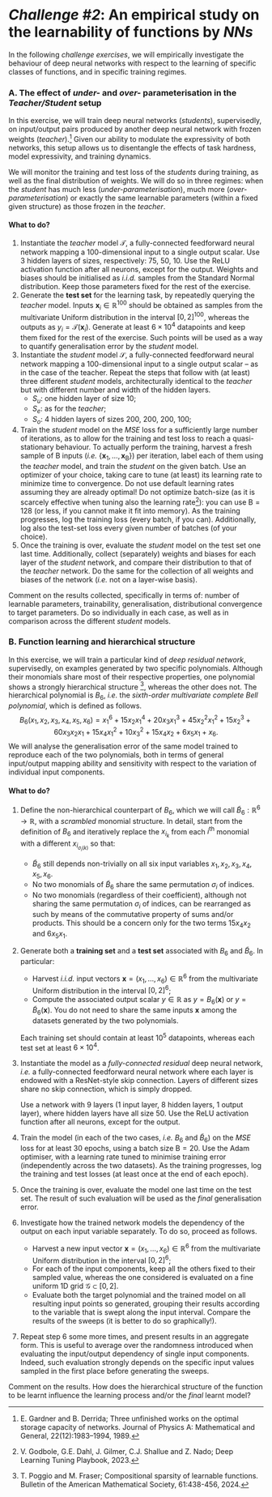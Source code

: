 # *Challenge \#2*: An empirical study on the learnability of functions by *NNs*

In the following *challenge exercises*, we will empirically investigate the behaviour of deep neural networks with respect to the learning of specific classes of functions, and in specific training regimes.

### A. The effect of *under-* and *over-* parameterisation in the *Teacher/Student* setup

In this exercise, we will train deep neural networks (*students*), supervisedly, on input/output pairs produced by another deep neural network with frozen weights (*teacher*).[^1] Given our ability to modulate the expressivity of both networks, this setup allows us to disentangle the effects of task hardness, model expressivity, and training dynamics.

We will monitor the training and test loss of the *students* during training, as well as the final distribution of weights. We will do so in three regimes: when the *student* has much less (*under-parameterisation*), much more (*over-parameterisation*) or exactly the same learnable parameters (within a fixed given structure) as those frozen in the *teacher*.

#### What to do?

1.   Instantiate the *teacher* model $\mathcal{T}$, a fully-connected feedforward neural network mapping a $100$-dimensional input to a single output scalar. Use  $3$ hidden layers of sizes, respectively: $75$, $50$, $10$. Use the $\mathsf{ReLU}$ activation function after all neurons, except for the output. Weights and biases should be initialised as *i.i.d.* samples from the Standard Normal distribution. Keep those parameters fixed for the rest of the exercise.
2.   Generate the **test set** for the learning task, by repeatedly querying the *teacher* model. Inputs $\boldsymbol{x}_i \in \mathbb{R}^{100}$ should be obtained as samples from the multivariate Uniform distribution in the interval $[0,2]^{100}$, whereas the outputs as $y_i = \mathcal{T}(\boldsymbol{x}_i)$. Generate at least $6 \times 10^4$ datapoints and keep them fixed for the rest of the exercise. Such points will be used as a way to quantify generalisation error by the *student* model.
3.   Instantiate the *student* model $\mathcal{S}$, a fully-connected feedforward neural network mapping a $100$-dimensional input to a single output scalar – as in the case of the teacher. Repeat the steps that follow with (at least) three different *student* models, architecturally identical to the *teacher* but with different number and width of the hidden layers.
     -   $S_u$: one hidden layer of size $10$;
     -   $S_e$: as for the *teacher*;
     -   $S_o$: $4$ hidden layers of sizes $200$, $200$, $200$, $100$;
4.   Train the *student* model on the *MSE* loss for a sufficiently large number of iterations, as to allow for the training and test loss to reach a quasi-stationary behaviour. To actually perform the training, harvest a fresh sample of $\mathsf{B}$ inputs (*i.e.* $\left\{{\boldsymbol{x}_1, \dots, \boldsymbol{x}_{\mathsf{B}}}\right\}$) per iteration, label each of them using the *teacher* model, and train the *student* on the given batch. Use an optimizer of your choice, taking care to tune (at least) its learning rate to minimize time to convergence. Do not use default learning rates assuming they are already optimal! Do not optimize batch-size (as it is scarcely effective when tuning also the learning rate[^2]): you can use $\mathsf{B}=128$ (or less, if you cannot make it fit into memory).
     As the training progresses, log the training loss (every batch, if you can). Additionally, log also the test-set loss every given number of batches (of your choice).
5.   Once the training is over, evaluate the *student* model on the test set one last time. Additionally, collect (separately) weights and biases for each layer of the *student* network, and compare their distribution to that of the *teacher* network. Do the same for the collection of all weights and biases of the network (*i.e.* not on a layer-wise basis).

Comment on the results collected, specifically in terms of: number of learnable parameters, trainability, generalisation, distributional convergence to target parameters. Do so individually in each case, as well as in comparison across the different *student* models.



### B. Function learning and hierarchical structure

In this exercise, we will train a particular kind of *deep residual network*, supervisedly, on examples generated by two specific polynomials. Although their monomials share most of their respective properties, one polynomial shows a strongly hierarchical structure [^3], whereas the other does not. The hierarchical polynomial is $B_6$, *i.e.* the *sixth-order multivariate complete Bell polynomial*, which is defined as follows.
$$
B_6(x_1, x_2, x_3, x_4, x_5, x_6) = x_1^6 + 15x_2x_1^4 + 20x_3x_1^3 + 45x_2^2x_1^2 + 15x_2^3 + 60x_3x_2x_1 + 15x_4x_1^2 + 10x_3^2 + 15x_4x_2 + 6x_5x_1 + x_6 \text{.}
$$
We will analyse the generalisation error of the same model trained to reproduce each of the two polynomials, both in terms of general input/output mapping ability and sensitivity with respect to the variation of individual input components.

#### What to do?

1.   Define the non-hierarchical counterpart of $B_6$, which we will call $\tilde{B}_6: \mathbb{R}^6 \rightarrow \mathbb{R}$, with a *scrambled* monomial structure. In detail, start from the definition of $B_6$ and iteratively replace the $x_{i_k}$ from each $i^{\text{th}}$ monomial with a different $x_{i_{\sigma_{i}(k)}}$ so that:

     -   $\tilde{B}_6$ still depends non-trivially on all six input variables $x_1, x_2, x_3, x_4, x_5, x_6$.
     -   No two monomials of $\tilde{B}_6$ share the same permutation $\sigma_{i}$ of indices.
     -   No two monomials (regardless of their coefficient), although not sharing the same permutation $\sigma_{i}$ of indices, can be rearranged as such by means of the commutative property of sums and/or products. This should be a concern only for the two terms $15x_4x_2$ and $6x_5x_1$.

2.   Generate both a **training set** and a **test set** associated with $B_6$ and $\tilde{B}_6$. In particular:

     -   Harvest *i.i.d.* input vectors $\boldsymbol{x} = (x_1,\dots,x_{6}) \in \mathbb{R}^{6}$ from the multivariate Uniform distribution in the interval $[0,2]^{6}$;
     -   Compute the associated output scalar $y \in \mathbb{R}$ as $y = B_6(\boldsymbol{x})$ or $y = \tilde{B}_6(\boldsymbol{x})$. You do not need to share the same inputs $\boldsymbol{x}$ among the datasets generated by the two polynomials.

     Each training set should contain at least $10^{5}$ datapoints, whereas each test set at least $6\times 10^{4}$.

3.   Instantiate the model as a *fully-connected residual* deep neural network, *i.e.* a fully-connected feedforward neural network where each layer is endowed with a ResNet-style skip connection. Layers of different sizes share no skip connection, which is simply dropped.

     Use a network with $9$ layers ($1$ input layer, $8$ hidden layers, $1$ output layer), where hidden layers have all size $50$. Use the $\mathsf{ReLU}$ activation function after all neurons, except for the output.

4.   Train the model (in each of the two cases, *i.e.* $B_6$ and $\tilde{B}_6$) on the *MSE* loss for at least $30$ epochs, using a batch size $\mathsf{B}=20$. Use the $\mathsf{Adam}$ optimiser, with a learning rate tuned to minimise training error (independently across the two datasets). As the training progresses, log the training and test losses (at least once at the end of each epoch).

5.   Once the training is over, evaluate the model one last time on the test set. The result of such evaluation will be used as the *final* generalisation error.

6.   Investigate how the trained network models the dependency of the output on each input variable separately. To do so, proceed as follows.

     -   Harvest a new input vector $\boldsymbol{x} = (x_1,\dots,x_{6}) \in \mathbb{R}^{6}$ from the multivariate Uniform distribution in the interval $[0,2]^{6}$;
     -   For each of the input components, keep all the others fixed to their sampled value, whereas the one considered is evaluated on a fine uniform 1D grid $\mathcal{G} \subset [0,2]$.
     -   Evaluate both the target polynomial and the trained model on all resulting input points so generated, grouping their results according to the variable that is swept along the input interval. Compare the results of the sweeps (it is better to do so graphically!).

7.  Repeat step 6 some more times, and present results in an aggregate form. This is useful to average over the randomness introduced when evaluating the input/output dependency of single input components. Indeed, such evaluation strongly depends on the specific input values sampled in the first place before generating the sweeps.

Comment on the results. How does the hierarchical structure of the function to be learnt influence the learning process and/or the *final* learnt model?



[^1]: E. Gardner and B. Derrida; Three unfinished works on the optimal storage capacity of networks. Journal of Physics A: Mathematical and General, 22(12):1983–1994, 1989.
[^2]: V. Godbole, G.E. Dahl, J. Gilmer, C.J. Shallue and Z. Nado; Deep Learning Tuning Playbook, 2023.
[^3]: T. Poggio and M. Fraser; Compositional sparsity of learnable functions. Bulletin of the American Mathematical Society, 61:438-456, 2024.

